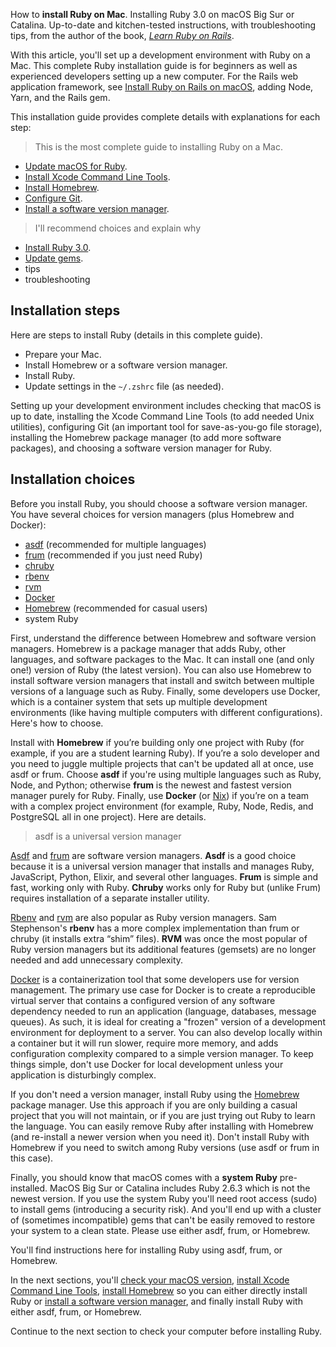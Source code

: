 How to **install Ruby on Mac**. Installing Ruby 3.0 on macOS Big Sur or Catalina. Up-to-date and kitchen-tested instructions, with troubleshooting tips, from the author of the book, _[Learn Ruby on Rails](https://learn-rails.com/)_.

With this article, you'll set up a development environment with Ruby on a Mac. This complete Ruby installation guide is for beginners as well as experienced developers setting up a new computer. For the Rails web application framework, see [Install Ruby on Rails on macOS](https://learn-rails.com/install-rails-mac/index.html), adding Node, Yarn, and the Rails gem.

This installation guide provides complete details with explanations for each step:

> This is the most complete guide to installing Ruby on a Mac.
- [Update macOS for Ruby](/ruby/1.html).
- [Install Xcode Command Line Tools](/ruby/2.html).
- [Install Homebrew](/ruby/3.html).
- [Configure Git](/ruby/4.html).
- [Install a software version manager](/ruby/5.html).

> I'll recommend choices and explain why

- [Install Ruby 3.0](/ruby/6.html).
- [Update gems](/ruby/7.html).
- tips
- troubleshooting

## Installation steps

Here are steps to install Ruby (details in this complete guide).
- Prepare your Mac.
- Install Homebrew or a software version manager.
- Install Ruby.
- Update settings in the `~/.zshrc` file (as needed).

Setting up your development environment includes checking that macOS is up to date, installing the Xcode Command Line Tools (to add needed Unix utilities), configuring Git (an important tool for save-as-you-go file storage), installing the Homebrew package manager (to add more software packages), and choosing a software version manager for Ruby.

## Installation choices

Before you install Ruby, you should choose a software version manager. You have several choices for version managers (plus Homebrew and Docker):

- [asdf](https://asdf-vm.com/) (recommended for multiple languages)
- [frum](https://github.com/TaKO8Ki/frum) (recommended if you just need Ruby)
- [chruby](https://github.com/postmodern/chruby)
- [rbenv](https://github.com/sstephenson/rbenv)
- [rvm](https://rvm.io/)
- [Docker](https://www.docker.com/)
- [Homebrew](https://brew.sh/) (recommended for casual users)
- system Ruby

First, understand the difference between Homebrew and software version managers. Homebrew is a package manager that adds Ruby, other languages, and software packages to the Mac. It can install one (and only one!) version of Ruby (the latest version). You can also use Homebrew to install software version managers that install and switch between multiple versions of a language such as Ruby. Finally, some developers use Docker, which is a container system that sets up multiple development environments (like having multiple computers with different configurations). Here's how to choose.

Install with **Homebrew** if you’re building only one project with Ruby (for example, if you are a student learning Ruby). If you’re a solo developer and you need to juggle multiple projects that can't be updated all at once, use asdf or frum. Choose **asdf** if you're using multiple languages such as Ruby, Node, and Python; otherwise **frum** is the newest and fastest version manager purely for Ruby. Finally, use **Docker** (or [Nix](https://nixos.org/guides/dev-environment.html)) if you’re on a team with a complex project environment (for example, Ruby, Node, Redis, and PostgreSQL all in one project). Here are details.

> asdf is a universal version manager

[Asdf](https://asdf-vm.com/) and [frum](https://github.com/TaKO8Ki/frum) are software version managers. **Asdf** is a good choice because it is a universal version manager that installs and manages Ruby, JavaScript, Python, Elixir, and several other languages. **Frum** is simple and fast, working only with Ruby. **Chruby** works only for Ruby but (unlike Frum) requires installation of a separate installer utility.

[Rbenv](https://github.com/sstephenson/rbenv) and [rvm](https://rvm.io/) are also popular as Ruby version managers. Sam Stephenson's **rbenv** has a more complex implementation than frum or chruby (it installs extra “shim” files). **RVM** was once the most popular of Ruby version managers but its additional features (gemsets) are no longer needed and add unnecessary complexity.

[Docker](https://www.docker.com/) is a containerization tool that some developers use for version management. The primary use case for Docker is to create a reproducible virtual server that contains a configured version of any software dependency needed to run an application (language, databases, message queues). As such, it is ideal for creating a "frozen" version of a development environment for deployment to a server. You can also develop locally within a container but it will run slower, require more memory, and adds configuration complexity compared to a simple version manager. To keep things simple, don't use Docker for local development unless your application is disturbingly complex.

If you don't need a version manager, install Ruby using the [Homebrew](https://brew.sh/) package manager. Use this approach if you are only building a casual project that you will not maintain, or if you are just trying out Ruby to learn the language. You can easily remove Ruby after installing with Homebrew (and re-install a newer version when you need it). Don't install Ruby with Homebrew if you need to switch among Ruby versions (use asdf or frum in this case).

Finally, you should know that macOS comes with a **system Ruby** pre-installed. MacOS Big Sur or Catalina includes Ruby 2.6.3 which is not the newest version. If you use the system Ruby you'll need root access (sudo) to install gems (introducing a security risk). And you'll end up with a cluster of (sometimes incompatible) gems that can't be easily removed to restore your system to a clean state. Please use either asdf, frum, or Homebrew.

You'll find instructions here for installing Ruby using asdf, frum, or Homebrew.

In the next sections,  you'll [check your macOS version](/ruby/1.html), [install Xcode Command Line Tools](/ruby/2.html), [install Homebrew](/ruby/3.html) so you can either directly install Ruby or [install a software version manager](/ruby/5.html), and finally install Ruby with either asdf, frum, or Homebrew.

Continue to the next section to check your computer before installing Ruby.
